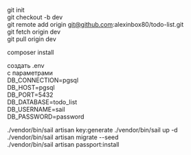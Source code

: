 
git init  
git checkout -b dev  
git remote add origin git@github.com:alexinbox80/todo-list.git  
git fetch origin dev  
git pull origin dev  

composer install

создать .env  
с параметрами  
DB_CONNECTION=pgsql  
DB_HOST=pgsql  
DB_PORT=5432  
DB_DATABASE=todo_list  
DB_USERNAME=sail  
DB_PASSWORD=password  

./vendor/bin/sail artisan key:generate
./vendor/bin/sail up -d  
./vendor/bin/sail artisan migrate --seed  
./vendor/bin/sail artisan passport:install  
